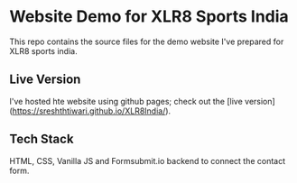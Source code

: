 # Website Demo for XLR8 Sports India

This repo contains the source files for the demo website I've prepared for XLR8 sports india.

## Live Version

I've hosted hte website using github pages; check out the [live version] (https://sreshthtiwari.github.io/XLR8India/).

## Tech Stack

HTML, CSS, Vanilla JS and Formsubmit.io backend to connect the contact form.
